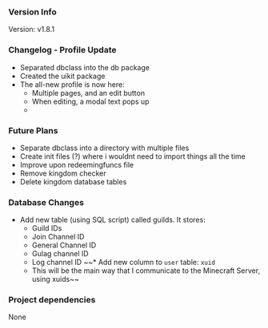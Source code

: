 ### Version Info
Version: v1.8.1

### Changelog - Profile Update
* Separated dbclass into the db package
* Created the uikit package
* The all-new profile is now here:
  * Multiple pages, and an edit button
  * When editing, a modal text pops up
  * 

### Future Plans
* Separate dbclass into a directory with multiple files
* Create init files (?) where i wouldnt need to import things all the time
* Improve upon redeemingfuncs file
* Remove kingdom checker
* Delete kingdom database tables

### Database Changes
* Add new table (using SQL script) called guilds. It stores: 
  * Guild IDs
  * Join Channel ID
  * General Channel ID
  * Gulag channel ID
  * Log channel ID
~~* Add new column to `user` table: `xuid`
  * This will be the main way that I communicate to the Minecraft Server, using xuids~~

### Project dependencies
None